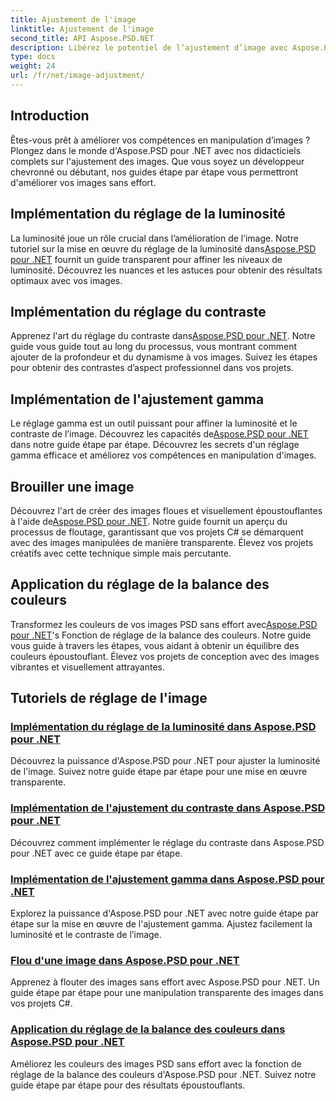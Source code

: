 ```yaml
---
title: Ajustement de l'image
linktitle: Ajustement de l'image
second_title: API Aspose.PSD.NET
description: Libérez le potentiel de l’ajustement d’image avec Aspose.PSD pour .NET. Explorez des didacticiels sur la luminosité, le contraste et la balance des couleurs pour maîtriser la manipulation des images.
type: docs
weight: 24
url: /fr/net/image-adjustment/
---
```

## Introduction

Êtes-vous prêt à améliorer vos compétences en manipulation d’images ? Plongez dans le monde d'Aspose.PSD pour .NET avec nos didacticiels complets sur l'ajustement des images. Que vous soyez un développeur chevronné ou débutant, nos guides étape par étape vous permettront d'améliorer vos images sans effort.

## Implémentation du réglage de la luminosité

 La luminosité joue un rôle crucial dans l’amélioration de l’image. Notre tutoriel sur la mise en œuvre du réglage de la luminosité dans[Aspose.PSD pour .NET](./brightness-adjustment/) fournit un guide transparent pour affiner les niveaux de luminosité. Découvrez les nuances et les astuces pour obtenir des résultats optimaux avec vos images.

## Implémentation du réglage du contraste

 Apprenez l'art du réglage du contraste dans[Aspose.PSD pour .NET](./contrast-adjustment/). Notre guide vous guide tout au long du processus, vous montrant comment ajouter de la profondeur et du dynamisme à vos images. Suivez les étapes pour obtenir des contrastes d’aspect professionnel dans vos projets.

## Implémentation de l'ajustement gamma

Le réglage gamma est un outil puissant pour affiner la luminosité et le contraste de l’image. Découvrez les capacités de[Aspose.PSD pour .NET](./gamma-adjustment/) dans notre guide étape par étape. Découvrez les secrets d'un réglage gamma efficace et améliorez vos compétences en manipulation d'images.

## Brouiller une image

 Découvrez l'art de créer des images floues et visuellement époustouflantes à l'aide de[Aspose.PSD pour .NET](./blur-image/). Notre guide fournit un aperçu du processus de floutage, garantissant que vos projets C# se démarquent avec des images manipulées de manière transparente. Élevez vos projets créatifs avec cette technique simple mais percutante.

## Application du réglage de la balance des couleurs

 Transformez les couleurs de vos images PSD sans effort avec[Aspose.PSD pour .NET](./color-balance-adjustment/)'s Fonction de réglage de la balance des couleurs. Notre guide vous guide à travers les étapes, vous aidant à obtenir un équilibre des couleurs époustouflant. Élevez vos projets de conception avec des images vibrantes et visuellement attrayantes.

## Tutoriels de réglage de l'image
### [Implémentation du réglage de la luminosité dans Aspose.PSD pour .NET](./brightness-adjustment/)
Découvrez la puissance d'Aspose.PSD pour .NET pour ajuster la luminosité de l'image. Suivez notre guide étape par étape pour une mise en œuvre transparente.
### [Implémentation de l'ajustement du contraste dans Aspose.PSD pour .NET](./contrast-adjustment/)
Découvrez comment implémenter le réglage du contraste dans Aspose.PSD pour .NET avec ce guide étape par étape.
### [Implémentation de l'ajustement gamma dans Aspose.PSD pour .NET](./gamma-adjustment/)
Explorez la puissance d'Aspose.PSD pour .NET avec notre guide étape par étape sur la mise en œuvre de l'ajustement gamma. Ajustez facilement la luminosité et le contraste de l’image.
### [Flou d'une image dans Aspose.PSD pour .NET](./blur-image/)
Apprenez à flouter des images sans effort avec Aspose.PSD pour .NET. Un guide étape par étape pour une manipulation transparente des images dans vos projets C#.
### [Application du réglage de la balance des couleurs dans Aspose.PSD pour .NET](./color-balance-adjustment/)
Améliorez les couleurs des images PSD sans effort avec la fonction de réglage de la balance des couleurs d'Aspose.PSD pour .NET. Suivez notre guide étape par étape pour des résultats époustouflants.